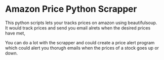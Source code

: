 # Amazon Price Python Scrapper

This python scripts lets your tracks prices on amazon using beautifulsoup. It would track prices and send you email alrets when the desired prices have met, 

You can do a lot with the scrapper and could create a price alert program which could alert you thorugh emails when the prices of a stock goes up or down.



